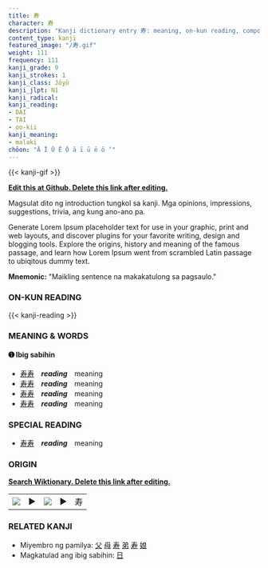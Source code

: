 ```yaml
---
title: 寿
character: 寿
description: "Kanji dictionary entry 寿: meaning, on-kun reading, compounds, origin, related kanji"
content_type: kanji
featured_image: "/寿.gif"
weight: 111
frequency: 111
kanji_grade: 9
kanji_strokes: 1
kanji_class: Jōyō
kanji_jlpt: N1
kanji_radical: 
kanji_reading: 
- DAI
- TAI
- oo-kii
kanji_meaning:
- malaki
chōon: "Ā Ī Ū Ē Ō ā ī ū ē ō ’"
---
```

[//]: # (Don't edit the line below. Kanji animated GIF code is automatically generated.)
{{< kanji-gif >}}

[//]: # (Edit below this line.)

**[Edit this at Github. Delete this link after editing.](https://github.com/tim0g/tim/tree/main/content/kanji/寿/index.md)**

Magsulat dito ng introduction tungkol sa kanji. Mga opinions, impressions, suggestions, trivia, ang kung ano-ano pa.

Generate Lorem Ipsum placeholder text for use in your graphic, print and web layouts, and discover plugins for your favorite writing, design and blogging tools. Explore the origins, history and meaning of the famous passage, and learn how Lorem Ipsum went from scrambled Latin passage to ubiqitous dummy text.
 
**Mnemonic:** "Maikling sentence na makakatulong sa pagsaulo."

### ON-KUN READING

[//]: # (Don't edit the line below. ON-KUN READING code is automatically generated.)
{{< kanji-reading >}}

### MEANING & WORDS

#### ➊ **Ibig sabihin**
  - [寿](../寿)[寿](../寿)　***reading***　meaning
  - [寿](../寿)[寿](../寿)　***reading***　meaning
  - [寿](../寿)[寿](../寿)　***reading***　meaning
  - [寿](../寿)[寿](../寿)　***reading***　meaning

### SPECIAL READING
  - [寿](../寿)[寿](../寿)　***reading***　meaning

### ORIGIN

**[Search Wiktionary. Delete this link after editing.](https://wiktionary.org/wiki/寿)**
<table class="kanji-table"><tr><td>
<img src="60px-寿-bronze.svg.png">
</td><td>▶</td><td>
<img src="60px-寿-oracle.svg.png">
</td><td>▶</td>
<td class="kanji-origin">寿</td>
</tr></table>

### RELATED KANJI
- Miyembro ng pamilya: [父](../父) [母](../母) [寿](../寿) [弟](../弟) [寿](../寿) [娘](../娘)
- Magkatulad ang ibig sabihin: [日](../日)
